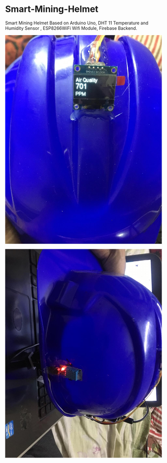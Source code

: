 # Smart-Mining-Helmet
Smart Mining Helmet Based on Arduino Uno, DHT 11 Temperature and Humidity Sensor , ESP8266WiFi Wifi Module, Firebase Backend.

<p><img src='1.jpeg' />
<p><img src='2.jpeg' />  

